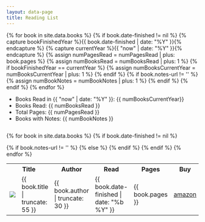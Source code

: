 ```yaml
---
layout: data-page
title: Reading List
---
```


{% for book in site.data.books %}
    {% if book.date-finished != nil %}
        {% capture bookFinishedYear %}{{ book.date-finished | date: "%Y" }}{% endcapture %}
        {% capture currentYear %}{{ "now" | date: "%Y" }}{% endcapture %}
        {% assign numPagesRead = numPagesRead | plus: book.pages %}
        {% assign numBooksRead = numBooksRead | plus: 1 %}
        {% if bookFinishedYear == currentYear %}
            {% assign numBooksCurrentYear = numBooksCurrentYear | plus: 1 %}
        {% endif %}
        {% if book.notes-url != '' %}
            {% assign numBookNotes = numBookNotes | plus: 1 %}
        {% endif %}
    {% endif %}
{% endfor %}

<div class="stats">
    <ul>
        <li>Books Read in {{ "now" | date: "%Y" }}: <span class="statsBold">{{ numBooksCurrentYear}}</span></li>
        <li>Books Read: <span class="statsBold">{{ numBooksRead }}</span></li>
        <li>Total Pages: <span class="statsBold">{{ numPagesRead }}</span></li>
        <li>Books with Notes: <span class="statsBold">{{ numBookNotes }}</span></li>
    </ul>
</div>

<div style="overflow-x:auto;">
<table class="datatable">
<tr>
    <th colspan="2">Title</th>
    <th>Author</th>
    <th>Read</th>
    <th>Pages</th>
    <th>Buy</th>
    <th>Notes</th>
</tr>

{% for book in site.data.books %}
{% if book.date-finished != nil %}
    <tr>
        <td><img class="bookImg" src="{{ book.cover-image-url }}" /></td>
        <td>{{ book.title | truncate: 55 }}</td>
        <td>{{ book.author | truncate: 30 }}</td>
        <td>{{ book.date-finished | date: "%b %Y" }}</td>
        <td>{{ book.pages }}</td>
        <td><a href="{{ book.buy-url }}" target="_blank">amazon</a></td>
    {% if book.notes-url != '' %}
        <td><a href="{{ book.notes-url }}" target="_blank">notes</a></td>
    {% else %}
        <td>&nbsp;</td>
    {% endif %}
    </tr>
{% endif %}
{% endfor %}
</table>
</div>

